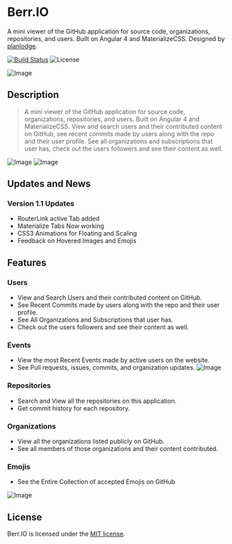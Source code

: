# Berr.IO

A mini viewer of the GitHub application for source code, organizations, repositories, and users. Built on Angular 4 and MaterializeCSS. Designed by [planlodge](http://planlodge.com).

[![Build Status](https://travis-ci.org/stevenbenner/jquery-powertip.svg?branch=master)](https://travis-ci.org/stevenbenner/jquery-powertip)
![License](https://img.shields.io/packagist/l/doctrine/orm.svg)

![Image](https://github.com/planlodge/berr.io/blob/master/screenB5.png?raw=true)

## Description

> A mini viewer of the GitHub application for source code, organizations, repositories, and users. Built on Angular 4 and MaterializeCSS. View and search users and their contributed content on GitHub, see recent commits made by users along with the repo and their user profile.  See all organizations and subscriptions that user has, check out the users followers and see their content as well.

![Image](https://github.com/planlodge/berr.io/blob/master/screenB2.png?raw=true)
![Image](https://github.com/planlodge/berr.io/blob/master/screenB3.png?raw=true)

## Updates and News

### Version 1.1 Updates
- RouterLink active Tab added
- Materialize Tabs Now working
- CSS3 Animations for Floating and Scaling
- Feedback on Hovered Images and Emojis

## Features

### Users
- View and Search Users and their contributed content on GitHub.
- See Recent Commits made by users along with the repo and their user profile.
- See All Organizations and Subscriptions that user has.
- Check out the users followers and see their content as well.
### Events
- View the most Recent Events made by active users on the website.
- See Pull requests, issues, commits, and organization updates.
![Image](https://github.com/planlodge/berr.io/blob/master/screenB1.png?raw=true)

### Repositories
- Search and View all the repositories on this application.
- Get commit history for each repository.
### Organizations
- View all the organizations listed publicly on GitHub.
- See all members of those organizations and their content contributed.
### Emojis
- See the Entire Collection of accepted Emojis on GitHub

![Image](https://github.com/planlodge/berr.io/blob/master/screenB4.png?raw=true)

## License

Berr.IO is licensed under the [MIT license](http://opensource.org/licenses/MIT).
